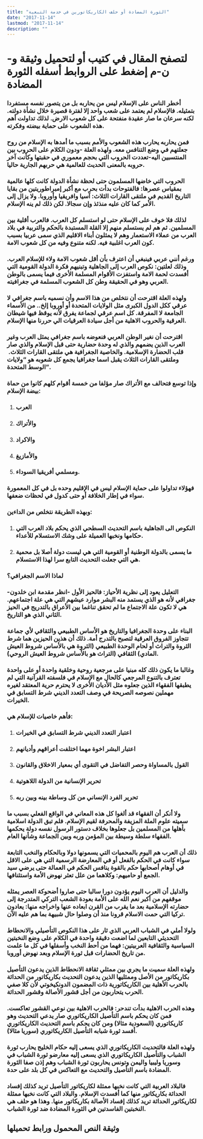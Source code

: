```yaml
---
title: "الثورة المضادة أو حلف الكاريكاتورين في خدمة التبعية"
date: "2017-11-14"
lastmod: "2017-11-14"
description: ""
---
```

# **لتصفح المقال في كتيب أو لتحميل وثيقة و-ن-م إضغط على الروابط أسفله** **الثورة المضادة**

### أخطر الناس على الإسلام ليس من يحاربه بل من يتصور نفسه مستفردا بتمثيله. فالإسلام لم يعتمد على شعب واحد إلا لفترة قصيرة خلال نشأة دولته. لكنه سرعان ما صار عقيدة منفتحة على كل شعوب الارض. لذلك تداولت أهم هذه الشعوب على حماية بيضته وفكرته.

### فمن يحاربه يحارب هذه الشعوب والأمم بسبب ما أمدها به الإسلام من روح جعلتهم في وضع التنافس معه. ولهذه العلة -ودون الكلام على الحروب بين المنتسبين اليه-تعددت الحروب التي بحجم معموري في حقبتها وكأنت آخر حروبه بالمعنى الحديث للعالمية هي حربهم الجارية حاليا.

### الحروب التي خاضها المسلمون حتى لحظة نشأة الدولة كانت كلها عالمية بمقياس عصرها: فالفتوحات بدأت بحرب مع أكبر إمبراطوريتين من بقايا التاريخ القديم في ملتقى القارات الثلاث: آسيا وافريقيا وأوروبا. ولا يزال إلى الأمر كما كان عليه منذئذ وإن سجالا. لكن ذلك لم ينه الإسلام.

### لذلك فلا خوف على الإسلام حتى لو استسلم كل العرب. فالعرب أقلية بين المسلمين. ثم هم لم يستسلم منهم إلا القلة المستبدة بالحكم والتربية في بلاد العرب من عملاء الاستعمار وهم لا يمثلون أبناء الاقليم الذي سمى عربيا بسبب كون العرب اغلبية فيه. لكنه متنوع وفيه من كل شعوب الامة.

### ورغم أنني عربي فينبغي أن اعترف بأن أقل شعوب الامة ولاء للإسلام العرب. وذلك لعلتين: نكوص العرب إلى الجاهلية وتبنيهم فكرة الدولة القومية التي أفسدت لحمة الامة واستفزت الأقوام المسلمة الأخرى فيما يسمى بالوطن العربي وهو في الحقيقة وطن كل الشعوب المسلمة في جغرافيته.

### ولهذه العلة اقترحت أن نتخلص من هذا الاسم وأن نسميه باسم جغرافي لا عرقي ككل الدول الكبرى مثل الولايات المتحدة أو أوروبا إلخ.. من الأسماء الجامعة لا المفرقة. كل اسم عرقي لجماعة يفرق لأنه يوقظ فيها شيطان العرقية والحروب الاهلية من أجل سيادة العرقيات الي حررنا منها الإسلام.

### اقترحت أن نغير الوطن العربي فنعوضه باسم جغرافي يمثل العرب وغير العرب الذين يضمهم والذي له وحدة حضارية حتى قبل الإسلام والذي صار قلب الحضارة الإسلامية. والخاصية الجغرافية هي ملتقى القارات الثلاث.  وملتقى القارات الثلاث يقبل اسما جغرافيا يجمع كل شعوبه هو “ولايات الوسط المتحدة”.

### وإذا توسع فتحالف مع الأتراك صار مؤلفا من خمسة أقوام كلهم كانوا من حماة بيضة الإسلام:

1. ### العرب
2. ### والأتراك
3. ### والاكراد
4. ### والأمازيغ
5. ### ومسلمي أفريقيا السوداء.

### فهؤلاء تداولوا على حماية الإسلام ليس في الإقليم وحده بل في كل المعمورة سواء في إطار الخلافة أو حتى كدول في لحظات ضعفها.

### وبهذه الطريقة نتخلص من الداءين:

1. ### النكوص الى الجاهلية باسم التحديث السطحي الذي يحكم بلاد العرب التي حكامها ونخبها العميلة على وشك الاستسلام للأعداء.
2. ### ما يسمى بالدولة الوطنية أو القومية التي هي ليست دولة أصلا بل محمية هي التي جعلت التحديث التابع سرا لهذا الاستسلام.

### لماذا الاسم الجغرافي؟

### التعليل يعود إلى نظرية الأحياز: فالحيز الأول -انظر مقدمة ابن خلدون-جغرافي لأنه هو الذي يستمد منه البشر موارد عيشهم التي هي علة اجتماعهم. هي لا تكون علة الاجتماع ما لم تحقق تناغما بين الأعراق بالتدريج في الحيز الثاني الذي هو التاريخ.

### البناء على وحدة الجغرافيا والتاريخ هو الأساس الطبيعي والثقافي لأي جماعة تتجاوز الفروق العرقية لتصبح بالتدرج أمة. ذلك أن هذين الحيزين هما شرط الثروة والتراث أو لحام الوحدة الطبيعي (الثروة هي بالأساس شروط العيش المادي) الثقافي (التراث هو بالأساس شروط العيش الروحي).

### وغالبا ما يكون ذلك كله مبنيا على مرجعية روحية وخلقية واحدة أو على واحدة تعترف بالتنوع المرجعي كالحال مع الإسلام في فلسفته القرآنية التي لم يطبقها الفقهاء الذين جعلوه مثل الأديان الأخرى لا يحترم حرية المعتقد لغيره مهملين نصوصه الصريحة في وصف التعدد الديني شرط التسابق في الخيرات.

### فأهم خاصيات للإسلام هي:

1. ### اعتبار التعدد الديني شرط التسابق في الخيرات
2. ### اعتبار البشر اخوة مهما اختلفت أعراقهم وأديانهم
3. ### القول بالمساواة وحصر التفاضل في التقوى أي بمعيار الاخلاق والقانون
4. ### تحرير الإنسانية من الدولة اللاهوتية
5. ### تحرير الفرد الإنساني من كل وساطة بينه وبين ربه

### ولا أنكر أن الفقهاء قد ألغوا كل هذه المعاني في الواقع الفعلي بسبب ما سميته علوم الملة المزيفة والمحرفة لقيم الإسلام. فلم تبق الدولة اسلامية بأهلها من المسلمين بل جعلوها بخلاف دستور الرسول نفسه دولة يحكمها الفقهاء سلطة وسيطة بين المؤمن وربه وبين الجماعة وشأنها العام.

### ذلك أن العرب هم اليوم بالمحميات التي يسمونها دولا وبالحكام والنخب التابعة سواء كانت في الحكم بالفعل أو في المعارضة الرسمية التي هي على الاقل في أوهام أصحابها حكم بالقوة ينافس الحكم في العمالة حتى يرضي سيد الجمع أو حاميهم: وكلاهما من علل تعثر نهوض الأمة واستئنافها.

### والدليل أن العرب اليوم يؤدون دورا سالبا حتى صاروا أضحوكة العصر يمثله موقفهم من أكبر نعم الله على الأمة بعودة الشعب التركي المتدرجة إلى حضارته الإسلامية بعد ما يقرب من القرن ابعاده عنها واخراجه منها: يعادون تركيا التي حمت الاسلام قرونا منذ أن وصلوا حال شبيهة بما هم عليه الآن.

### ولولا أملي في الشباب العربي الذي ثار على هذا النكوص التأصيلي والانحطاط التحديثي التابعين لما اضعت دقيقة واحدة في الكلام على وضع النخبتين السياسية والثقافية العربيتين: فهما من أحط النخب وأسفلها في كل ما علمت من تاريخ الحضارات قبل ثورة الإسلام وبعد نهوض أوروبا.

### ولهذه العلة سميت ما يجري بين ممثلي ثقافة الانحطاط الذين يدعون التأصيل بكاريكاتور من الأصل وممثليها الذين يدعون التحديث بكاريكاتور من الحداثة بالحرب الأهلية بين الكاريكاتورية ذات المضمون الدونكيخوتي لأن كلا صفي الحرب يتحاربون من أجل قشور الأصالة وقشور الحداثة.

### وهذه الحرب الاهلية بدأت تندحر: فالحرب الاهلية بين نوعي القشور تعاكست. فمن كان يحكم باسم التأصيل الكاريكاتوري صار يدعي التحديث وهو كاريكاتوري (السعودية مثالا) ومن كان يحكم باسم التحديث الكاريكاتوري أفسد ثورة شبابه التأصيل الكاريكاتوري (سوريا مثالا).

### ولهذه العلة فالتحديث الكاريكاتوري الذي يسعى إليه حكام الخليج يحارب ثورة الشباب والتأصيل الكاريكاتوري الذي يسعى إليه معارضو ثورة الشباب في وسوريا وليبيا واليمن وتونس يحاربون ثورة الشباب وهم إذن صفا الثورة المضادة باسم التأصيل والتحديث مع التعاكس في كل بلد على حدة.

### فالبلاد العربية التي كانت نخبها ممثلة لكاريكاتور التأصيل تريد كذلك إفساد الحداثة بكاريكاتور منها كما أفسدت الإسلام. والبلاد التي كانت نخبها ممثلة لكاريكاتور الحداثة تريد كذلك إفساد الأصالة بكاريكاتور منها. وهذا هو حلف هي النخبتين الفاسدتين في الثورة المضادة ضد ثورة الشباب.

## وثيقة النص المحمول ورابط تحميلها

###